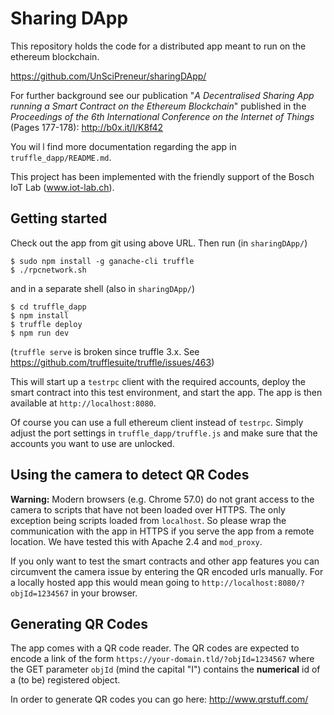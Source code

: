 # Sharing DApp

This repository holds the code for a distributed app meant to run on the ethereum blockchain.

https://github.com/UnSciPreneur/sharingDApp/ 

For further background see our publication "_A Decentralised Sharing App running a Smart Contract on the Ethereum Blockchain_" published in the *Proceedings of the 6th International Conference on the Internet of Things* (Pages 177-178): http://b0x.it/l/K8f42

You wil l find more documentation regarding the app in `truffle_dapp/README.md`.

This project has been implemented with the friendly support of the Bosch IoT Lab (www.iot-lab.ch).

## Getting started

Check out the app from git using above URL. Then run (in `sharingDApp/`)
```
$ sudo npm install -g ganache-cli truffle
$ ./rpcnetwork.sh
```
and in a separate shell (also in `sharingDApp/`)
```
$ cd truffle_dapp
$ npm install
$ truffle deploy
$ npm run dev
```

(`truffle serve` is broken since truffle 3.x. See https://github.com/trufflesuite/truffle/issues/463)

This will start up a `testrpc` client with the required accounts, deploy the smart contract into this test environment, and start the app. The app is then available at `http://localhost:8080`. 
 
Of course you can use a full ethereum client instead of `testrpc`. Simply adjust the port settings in `truffle_dapp/truffle.js` and make sure that the accounts you want to use are unlocked.

## Using the camera to detect QR Codes

**Warning:** Modern browsers (e.g. Chrome 57.0) do not grant access to the camera to scripts that have not been loaded over HTTPS. The only exception being scripts loaded from `localhost`. So please wrap the communication with the app in HTTPS if you serve the app from a remote location. We have tested this with Apache 2.4 and `mod_proxy`. 

If you only want to test the smart contracts and other app features you can circumvent the camera issue by entering the QR encoded urls manually. For a locally hosted app this would mean going to `http://localhost:8080/?objId=1234567` in your browser.

## Generating QR Codes

The app comes with a QR code reader. The QR codes are expected to encode a link of the form `https://your-domain.tld/?objId=1234567` where the GET parameter `objId` (mind the capital "I") contains the **numerical** id of a (to be) registered object.   

In order to generate QR codes you can go here: http://www.qrstuff.com/
